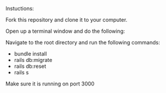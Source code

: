 Instuctions:

Fork this repository and clone it to your computer.

Open up a terminal window and do the following:

Navigate to the root directory and run the following commands:

* bundle install
* rails db:migrate
* rails db:reset
* rails s

Make sure it is running on port 3000
